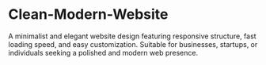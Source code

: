 # Clean-Modern-Website
A minimalist and elegant website design featuring responsive structure, fast loading speed, and easy customization. Suitable for businesses, startups, or individuals seeking a polished and modern web presence.
